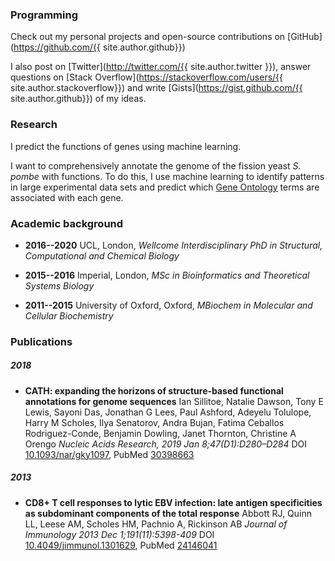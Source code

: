 ### Programming

Check out my personal projects and open-source contributions on [GitHub](https://github.com/{{ site.author.github}})

I also post on [Twitter](http://twitter.com/{{ site.author.twitter }}), answer questions on [Stack Overflow](https://stackoverflow.com/users/{{ site.author.stackoverflow}}) and write [Gists](https://gist.github.com/{{ site.author.github}}) of my ideas.

### Research

I predict the functions of genes using machine learning.

I want to comprehensively annotate the genome of the fission yeast *S. pombe* with functions. To do this, I use machine learning to identify patterns in large experimental data sets and predict which [Gene Ontology](http://geneontology.org/) terms are associated with each gene.


### Academic background

- **2016--2020** UCL, London, *Wellcome Interdisciplinary PhD in Structural, Computational and Chemical Biology*

- **2015--2016** Imperial, London, *MSc in Bioinformatics and Theoretical Systems Biology*

- **2011--2015** University of Oxford, Oxford, *MBiochem in Molecular and Cellular Biochemistry*


### Publications

##### 2018
- **CATH: expanding the horizons of structure-based functional annotations for genome sequences**
Ian Sillitoe, Natalie Dawson, Tony E Lewis, Sayoni Das, Jonathan G Lees, Paul Ashford, Adeyelu Tolulope, Harry M Scholes, Ilya Senatorov, Andra Bujan, Fatima Ceballos Rodriguez-Conde, Benjamin Dowling, Janet Thornton, Christine A Orengo
*Nucleic Acids Research, 2019 Jan 8;47(D1):D280–D284*
DOI [10.1093/nar/gky1097](https://doi.org/10.1093/nar/gky1097), PubMed [30398663](https://www.ncbi.nlm.nih.gov/pubmed/30398663)

##### 2013
- **CD8+ T cell responses to lytic EBV infection: late antigen specificities as subdominant components of the total response**
Abbott RJ, Quinn LL, Leese AM, Scholes HM, Pachnio A, Rickinson AB
*Journal of Immunology 2013 Dec 1;191(11):5398-409*
DOI [10.4049/jimmunol.1301629](http://dx.doi.org/10.4049/jimmunol.1301629), PubMed [24146041](https://www.ncbi.nlm.nih.gov/pubmed/24146041)
